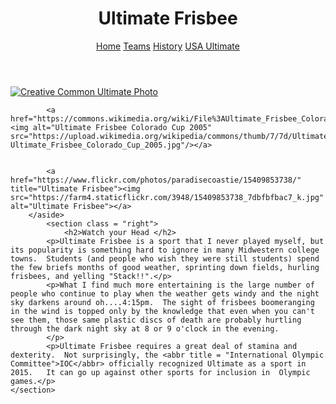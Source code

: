 <!Doctype html>
<html lang="en">
<head>
	<meta charset="UTF-8">
	<title>Ultimate Frisbee - Home</title>
	<link rel="stylesheet" href="sas.css">
</head>
<body>
	<header>
		<h1>Ultimate Frisbee</h1>
		<nav>
			<a href="index.html" class = "active">Home</a>
			<a href="teams.html">Teams</a>
			<a href="history.html">History</a>
			<a href="http://www.usaultimate.org/index.html" target="_blank">USA Ultimate</a>
		</nav>
	</header>
		<main>
			<aside class = "left">
			<a href="https://commons.wikimedia.org/wiki/File%3AUltimate_Frisbee%2C_Jul_2009_-_17.jpg"><img src="https://upload.wikimedia.org/wikipedia/commons/5/5d/Ultimate_Frisbee%2C_Jul_2009_-_19.jpg" alt="Creative Common Ultimate Photo" title="By Ed Yourdon [CC BY-SA 2.0 (http://creativecommons.org/licenses/by-sa/2.0)], via Wikimedia Commons"/> </a>

			<a href="https://commons.wikimedia.org/wiki/File%3AUltimate_Frisbee_Colorado_Cup_2005.jpg"><img alt="Ultimate Frisbee Colorado Cup 2005" src="https://upload.wikimedia.org/wikipedia/commons/thumb/7/7d/Ultimate_Frisbee_Colorado_Cup_2005.jpg/512px-Ultimate_Frisbee_Colorado_Cup_2005.jpg"/></a>


			<a href="https://www.flickr.com/photos/paradisecoastie/15409853738/" title="Ultimate Frisbee"><img src="https://farm4.staticflickr.com/3948/15409853738_7dbfbfbac7_k.jpg"  alt="Ultimate Frisbee"></a>
		</aside>
			<section class = "right">
				<h2>Watch your Head </h2>
			<p>Ultimate Frisbee is a sport that I never played myself, but its popularity is something hard to ignore in many Midwestern college towns.  Students (and people who wish they were still students) spend the few briefs months of good weather, sprinting down fields, hurling frisbees, and yelling "Stack!!".</p>
			<p>What I find much more entertaining is the large number of people who continue to play when the weather gets windy and the night sky darkens around oh....4:15pm.  The sight of frisbees boomeranging in the wind is topped only by the knowledge that even when you can't see them, those same plastic discs of death are probably hurtling through the dark night sky at 8 or 9 o'clock in the evening.
			</p>
			<p>Ultimate Frisbee requires a great deal of stamina and dexterity.  Not surprisingly, the <abbr title = "International Olympic Committee">IOC</abbr> officially recognized Ultimate as a sport in 2015.   It can go up against other sports for inclusion in  Olympic games.</p>
	</section>
</main>
</body>
</html>
